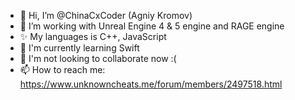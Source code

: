 - 👋 Hi, I’m @ChinaCxCoder (Agniy Kromov)
- 👀 I’m working with Unreal Engine 4 & 5 engine and RAGE engine
- ✨ My languages is C++, JavaScript
- 🌱 I'm currently learning Swift
- 💞️ I'm not looking to collaborate now :(
- 📫 How to reach me: https://www.unknowncheats.me/forum/members/2497518.html

<!---
ChinaCxCoder/ChinaCxCoder is a ✨ special ✨ repository because its `README.md` (this file) appears on your GitHub profile.
You can click the Preview link to take a look at your changes.
--->
